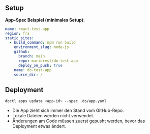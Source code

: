 ## Setup

**App-Spec Beispiel (minimales Setup):**
```yaml
name: react-test-app
region: fra
static_sites:
  - build_command: npm run build
    environment_slug: node-js
    github:
      branch: main
      repo: marioresl/do-test-app
      deploy_on_push: true
    name: do-test-app
    source_dir: /
```

## Deployment
```bash
doctl apps update <app-id> --spec .do/app.yaml
```

- Die App zieht sich immer den Stand vom GitHub-Repo.
- Lokale Dateien werden nicht verwendet.
- Änderungen am Code müssen zuerst gepusht werden, bevor das Deployment etwas ändert.
